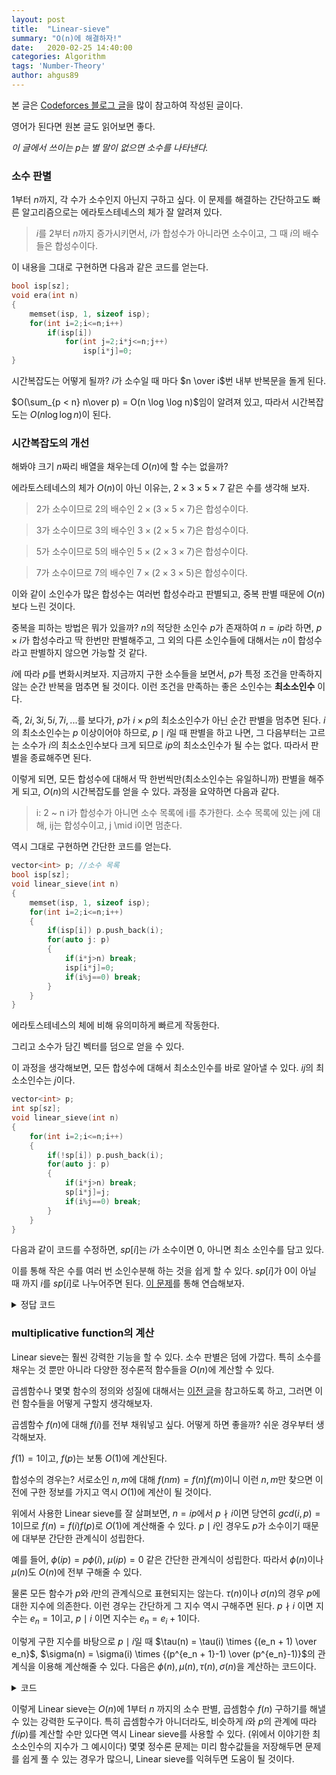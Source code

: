 ```yaml
---
layout: post
title:  "Linear-sieve"
summary: "O(n)에 해결하자!"
date:   2020-02-25 14:40:00
categories: Algorithm
tags: 'Number-Theory'
author: ahgus89
---
```


본 글은 [Codeforces 블로그 글](https://codeforces.com/blog/entry/54090)을 많이 참고하여 작성된 글이다.

영어가 된다면 원본 글도 읽어보면 좋다.

*이 글에서 쓰이는 $p$는 별 말이 없으면 소수를 나타낸다.*

### 소수 판별
$1$부터 $n$까지, 각 수가 소수인지 아닌지 구하고 싶다. 이 문제를 해결하는 간단하고도 빠른 알고리즘으로는 에라토스테네스의 체가 잘 알려져 있다. 

> $i$를 $2$부터 $n$까지 증가시키면서, $i$가 합성수가 아니라면 소수이고, 그 때 $i$의 배수들은 합성수이다.

이 내용을 그대로 구현하면 다음과 같은 코드를 얻는다.

```cpp
bool isp[sz];
void era(int n)
{
	memset(isp, 1, sizeof isp);
	for(int i=2;i<=n;i++)
		if(isp[i])
			for(int j=2;i*j<=n;j++)
				isp[i*j]=0;
}
```

시간복잡도는 어떻게 될까? $i$가 소수일 때 마다 $n \over i$번 내부 반복문을 돌게 된다.

$O(\sum_{p < n} n\over p) = O(n \log \log n)$임이 알려져 있고, 따라서 시간복잡도는 $O(n \log \log n)$이 된다.

### 시간복잡도의 개선
해봐야 크기 $n$짜리 배열을 채우는데 $O(n)$에 할 수는 없을까?

에라토스테네스의 체가 $O(n)$이 아닌 이유는, $2 \times 3 \times 5 \times 7$ 같은 수를 생각해 보자.

> $2$가 소수이므로 $2$의 배수인 $2 \times (3 \times 5 \times 7)$은 합성수이다.

> $3$가 소수이므로 $3$의 배수인 $3 \times (2 \times 5 \times 7)$은 합성수이다.

> $5$가 소수이므로 $5$의 배수인 $5 \times (2 \times 3 \times 7)$은 합성수이다.

> $7$가 소수이므로 $7$의 배수인 $7 \times (2 \times 3 \times 5)$은 합성수이다.

이와 같이 소인수가 많은 합성수는 여러번 합성수라고 판별되고, 중복 판별 때문에 $O(n)$보다 느린 것이다.

중복을 피하는 방법은 뭐가 있을까? $n$의 적당한 소인수 $p$가 존재하여 $n=ip$라 하면, $p \times i$가 합성수라고 딱 한번만 판별해주고, 그 외의 다른 소인수들에 대해서는 $n$이 합성수라고 판별하지 않으면 가능할 것 같다.

$i$에 따라 $p$를 변화시켜보자. 지금까지 구한 소수들을 보면서, $p$가 특정 조건을 만족하지 않는 순간 반복을 멈추면 될 것이다. 이런 조건을 만족하는 좋은 소인수는 **최소소인수** 이다. 

즉, $2i, 3i, 5i, 7i, ...$를 보다가, $p$가 $i \times p$의 최소소인수가 아닌 순간 판별을 멈추면 된다. $i$의 최소소인수는 $p$ 이상이어야 하므로, $p \mid i$일 때 판별을 하고 나면, 그 다음부터는 고르는 소수가 $i$의 최소소인수보다 크게 되므로 $ip$의 최소소인수가 될 수는 없다. 따라서 판별을 종료해주면 된다.

이렇게 되면, 모든 합성수에 대해서 딱 한번씩만(최소소인수는 유일하니까) 판별을 해주게 되고, $O(n)$의 시간복잡도를 얻을 수 있다. 과정을 요약하면 다음과 같다.

> i: 2 ~ n
> i가 합성수가 아니면 소수 목록에 i를 추가한다.
> 소수 목록에 있는 j에 대해, ij는 합성수이고, j \mid i이면 멈춘다.

역시 그대로 구현하면 간단한 코드를 얻는다.

```cpp
vector<int> p; //소수 목록
bool isp[sz];
void linear_sieve(int n)
{
	memset(isp, 1, sizeof isp);
	for(int i=2;i<=n;i++)
	{
		if(isp[i]) p.push_back(i);
		for(auto j: p)
		{
			if(i*j>n) break;
			isp[i*j]=0;
			if(i%j==0) break;
		}
	}
}
```
에라토스테네스의 체에 비해 유의미하게 빠르게 작동한다.

그리고 소수가 담긴 벡터를 덤으로 얻을 수 있다.

이 과정을 생각해보면, 모든 합성수에 대해서 최소소인수를 바로 알아낼 수 있다. $ij$의 최소소인수는 $j$이다. 

```cpp
vector<int> p; 
int sp[sz];
void linear_sieve(int n)
{
	for(int i=2;i<=n;i++)
	{
		if(!sp[i]) p.push_back(i);
		for(auto j: p)
		{
			if(i*j>n) break;
			sp[i*j]=j;
			if(i%j==0) break;
		}
	}
}
```
다음과 같이 코드를 수정하면, $sp[i]$는 $i$가 소수이면 $0$, 아니면 최소 소인수를 담고 있다.

이를 통해 작은 수를 여러 번 소인수분해 하는 것을 쉽게 할 수 있다. $sp[i]$가 0이 아닐 때 까지 $i$를 $sp[i]$로 나누어주면 된다. [이 문제](https://www.acmicpc.net/problem/16563)를 통해 연습해보자.

<details markdown="1">
<summary>정답 코드</summary>

```cpp
#include<bits/stdc++.h>
using namespace std;
typedef long long ll;
typedef pair<int, int> pii;
int n, m, k, ans;
const int mod=1e9+7;
vector<int> p;
const int sz=5050505;
int sp[sz];
int main()
{
	ios_base::sync_with_stdio(false);
	cin.tie(0);
	int i, j, temp=0;
	for(i=2;i<sz;i++)
	{
		if(!sp[i]) p.push_back(i);
		for(auto j:p)
		{
			if(i*j>=sz) break;
			sp[i*j]=j;
			if(i%j==0) break;
		}
	}
	cin>>n;
	while(n--)
	{
		cin>>i;
		while(sp[i]) cout<<sp[i]<<' ', i/=sp[i];
		cout<<i<<'\n';
	}
}
```

</details>

### multiplicative function의 계산
Linear sieve는 훨씬 강력한 기능을 할 수 있다. 소수 판별은 덤에 가깝다.
특히 소수를 채우는 것 뿐만 아니라 다양한 정수론적 함수들을 $O(n)$에 계산할 수 있다.

곱셈함수나 몇몇 함수의 정의와 성질에 대해서는 [이전 글](https://ahgus89.github.io/algorithm/Notation/)을 참고하도록 하고, 그러면 이런 함수들을 어떻게 구할지 생각해보자. 

곱셈함수 $f(n)$에 대해 $f(i)$를 전부 채워넣고 싶다. 어떻게 하면 좋을까? 쉬운 경우부터 생각해보자. 

$f(1) = 1$이고, $f(p)$는 보통 $O(1)$에 계산된다.

합성수의 경우는? 서로소인 $n, m$에 대해 $f(nm) = f(n)f(m)$이니 이런 $n, m$만 찾으면 이전에 구한 정보를 가지고 역시 $O(1)$에 계산이 될 것이다. 

위에서 사용한 Linear sieve를 잘 살펴보면, $n=ip$에서 $p \nmid i$이면 당연히 $gcd(i, p)=1$이므로 $f(n) = f(i)f(p)$로 $O(1)$에 계산해줄 수 있다. $p \mid i$인 경우도 $p$가 소수이기 때문에 대부분 간단한 관계식이 성립한다.

예를 들어, $\phi(ip) = p\phi(i)$, $\mu(ip) = 0$ 같은 간단한 관계식이 성립한다. 따라서 $\phi(n)$이나 $\mu(n)$도 $O(n)$에 전부 구해줄 수 있다.

물론 모든 함수가 $p$와 $i$만의 관계식으로 표현되지는 않는다. $\tau(n)$이나 $\sigma(n)$의 경우 $p$에 대한 지수에 의존한다. 이런 경우는 간단하게 그 지수 역시 구해주면 된다. $p \nmid i$ 이면 지수는 $e_n=1$이고, $p \mid i$ 이면 지수는 $e_n=e_i + 1$이다. 

이렇게 구한 지수를 바탕으로 $p \mid i$일 때 $\tau(n) = \tau(i) \times {(e_n + 1) \over e_n}$, $\sigma(n) = \sigma(i) \times {(p^{e_n + 1}-1) \over (p^{e_n}-1)}$의 관계식을 이용해 계산해줄 수 있다. 다음은 $\phi(n), \mu(n), \tau(n), \sigma(n)$을 계산하는 코드이다.

<details markdown="1">
<summary>코드</summary>

```cpp
#include<bits/stdc++.h>
using namespace std;
typedef long long ll;
typedef pair<int, int> pii;
int n, m, k, ans, mod=1e9+7;
int pw(int a, int b)
{
	int ret=1;
	while(b)
	{
		if(b&1) ret*=a;
		a*=a;
		b>>=1;
	}
	return ret;
}

vector<int> p;
const int sz=101010;
int sp[sz], e[sz], phi[sz], mu[sz], tau[sz], sigma[sz];

int main()
{
	ios_base::sync_with_stdio(false);
	cin.tie(0);
	int i, j, temp=0;
	phi[1]=mu[1]=tau[1]=sigma[1]=1;
	for(i=2;i<sz;i++)
	{
		if(!sp[i])
		{
			p.push_back(i);
			e[i]=1;
			phi[i]=i-1;
			mu[i]=-1;
			tau[i]=2;
			sigma[i]=i+1;
		}
		for(auto j:p)
		{
			if(i*j>=sz) break;
			sp[i*j]=j;
			if(i%j==0)
			{
				e[i*j]=e[i]+1;
				phi[i*j]=phi[i]*j;
				mu[i*j]=0;
				tau[i*j]=tau[i]/e[i*j]*(e[i*j]+1);
				sigma[i*j]=sigma[i]*(j-1)/(pw(j, e[i*j])-1)*(pw(j, e[i*j]+1)-1)/(j-1);//overflow
				break;
			}
			e[i*j]=1;
			phi[i*j]=phi[i]*phi[j];
			mu[i*j]=mu[i]*mu[j];
			tau[i*j]=tau[i]*tau[j];
			sigma[i*j]=sigma[i]*sigma[j];
		}
	}
	for(i=2;i<sz;i++)
		cout<<i<<' '<<e[i]<<' '<<phi[i]<<' '<<mu[i]<<' '<<tau[i]<<' '<<sigma[i]<<'\n';
}
```

</details>

이렇게 Linear sieve는 $O(n)$에 $1$부터 $n$ 까지의 소수 판별, 곱셈함수 $f(n)$ 구하기를 해낼 수 있는 강력한 도구이다. 특히 곱셈함수가 아니더라도, 비슷하게 $i$와 $p$의 관계에 따라 $f(ip)$를 계산할 수만 있다면 역시 Linear sieve를 사용할 수 있다. (위에서 이야기한 최소소인수의 지수가 그 예시이다) 몇몇 정수론 문제는 미리 함수값들을 저장해두면 문제를 쉽게 풀 수 있는 경우가 많으니, Linear sieve를 익혀두면 도움이 될 것이다.
